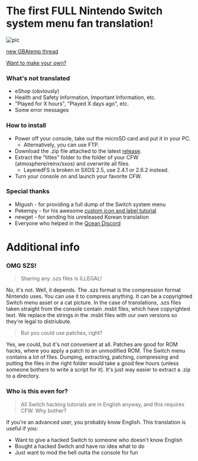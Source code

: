 # The first FULL Nintendo Switch system menu fan translation!

![pic](https://github.com/bandithedoge/switch-pl/blob/master/pic_small.png)

[new GBAtemp thread](https://gbatemp.net/threads/switch-pl-full-polish-switch-system-menu-translation.535797/)

[Want to make your own?](https://github.com/bandithedoge/switch-pl/wiki/Getting-started)

### What's not translated

* eShop (obviously)
* Health and Safety Information, Important Information, etc.
* "Played for X hours", "Played X days ago", etc.
* Some error messages


### How to install

* Power off your console, take out the microSD card and put it in your PC.
  * Alternatively, you can use FTP.
* Download the .zip file attached to the latest [release](https://github.com/bandithedoge/switch-pl/releases).
* Extract the "titles" folder to the folder of your CFW (atmosphere/reinx/sxos) and overwrite all files.
  * LayeredFS is broken in SXOS 2.5, use 2.4.1 or 2.6.2 instead.
* Turn your console on and launch your favorite CFW.

### Special thanks

* Migush - for providing a full dump of the Switch system menu
* Pekempy - for his awesome [custom icon and label tutorial](https://github.com/pekempy/SwitchIconMod/wiki/Custom-Labels)
* newget - for sending his unreleased Korean translation
* Everyone who helped in the [Qcean Discord](https://discord.gg/EyxSS8T)

# Additional info

### OMG SZS!

> Sharing any .szs files is ILLEGAL!

No, it's not. Well, it depends. The .szs format is the compression format Nintendo uses. You can use it to compress anything. It can be a copyrighted Switch menu asset or a cat picture. In the case of translations, .szs files taken straight from the console contain .msbt files, which have copyrighted text. We replace the strings in the .msbt files with our own versions so they're legal to distriubute.

> But you could use patches, right?

Yes, we could, but it's not convenient at all. Patches are good for ROM hacks, where you apply a patch to an unmodified ROM. The Switch menu contains a lot of files. Dumping, extracting, patching, compressing and putting the files in the right folder would take a good few hours (unless someone bothers to write a script for it). It's just way easier to extract a .zip to a directory.

### Who is this even for?

> All Switch hacking tutorials are in English anyway, and this requires CFW. Why bother?

If you're an advanced user, you probably know English. This translation is useful if you:

* Want to give a hacked Switch to someone who doesn't know English
* Bought a hacked Switch and have no idea what to do
* Just want to mod the hell outta the console for fun
